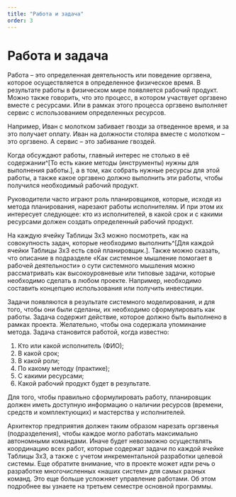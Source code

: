 ```yaml
---
title: "Работа и задача"
order: 3
---
```


# Работа и задача



Работа – это определенная деятельность или поведение оргзвена, которое осуществляется в определенное физическое время. В результате работы в физическом мире появляется рабочий продукт. Можно также говорить, что это процесс, в котором участвует оргзвено вместе с ресурсами. Или в рамках этого процесса оргзвено выполняет сервис с использованием определенных ресурсов.

Например, Иван с молотком забивает гвозди за отведенное время, и за это получает оплату. Иван на должности столяра вместе с молотком – это оргзвено. А сервис – это забивание гвоздей.

Когда обсуждают работы, главный интерес не столько в её содержании^[То есть какие методы (инструменты) нужны для выполнения работы.], а в том, как собрать нужные ресурсы для этой работы, а также какое оргзвено должно выполнить эти работы, чтобы получился необходимый рабочий продукт.

Руководители часто играют роль планировщиков, которые, исходя из метода планирования, нарезают работы исполнителям. И при этом их интересует следующее: кто из исполнителей, в какой срок и с какими ресурсами должен создать определенный рабочий продукт.

На каждую ячейку Таблицы 3х3 можно посмотреть, как на совокупность задач, которые необходимо выполнить^[Для каждой ячейки Таблицы 3х3 есть свой планировщик.]. Также можно сказать, что описание в подразделе «Как системное мышление помогает в рабочей деятельности» о сути системного мышления можно рассматривать как высокоуровневые или типовые задачи, которые необходимо сделать в любом проекте. Например, необходимо составить концепцию использования или получить инвестиции.

Задачи появляются в результате системного моделирования, и для того, чтобы они были сделаны, их необходимо сформулировать как работы. Задача содержит действие, которое должно быть выполнено в рамках проекта. Желательно, чтобы она содержала упоминание метода. Задача становится работой, когда известно:

1. Кто или какой исполнитель (ФИО);
2. В какой срок;
3. В какой роли;
4. По какому методу (практике);
5. С какими ресурсами;
6. Какой рабочий продукт будет в результате.

Для того, чтобы правильно сформулировать работу, планировщик должен иметь доступную информацию о наличии ресурсов (времени, средств и комплектующих) и мастерства у исполнителей.

Архитектор предприятия должен таким образом нарезать оргзвенья (подразделения), чтобы каждое могло работать максимально автономными командами. Иначе будет невозможно осуществлять координацию всех работ, которые содержат задачи по каждой ячейке Таблицы 3х3, а также с учетом инкрементальной разработки целевой системы. Еще обратите внимание, что в проекте может идти речь о разработке многочисленных «наших систем» для самых разных команд. Это еще больше усложняет управление работами. Об этом подробнее вы узнаете на третьем семестре основной программы.

